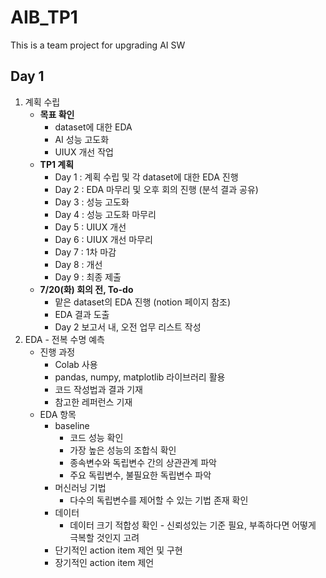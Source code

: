 # AIB_TP1
This is a team project for upgrading AI SW

## Day 1
1. 계획 수립
   * **목표 확인**
     - dataset에 대한 EDA
     - AI 성능 고도화
     - UIUX 개선 작업
   * **TP1 계획**
     - Day 1 : 계획 수립 및 각 dataset에 대한 EDA 진행
     - Day 2 : EDA 마무리 및 오후 회의 진행 (분석 결과 공유)
     - Day 3 : 성능 고도화
     - Day 4 : 성능 고도화 마무리
     - Day 5 : UIUX 개선
     - Day 6 : UIUX 개선 마무리
     - Day 7 : 1차 마감
     - Day 8 : 개선
     - Day 9 : 최종 제출
   * **7/20(화) 회의 전, To-do**
     - 맡은 dataset의 EDA 진행 (notion 페이지 참조)
     - EDA 결과 도출
     - Day 2 보고서 내, 오전 업무 리스트 작성
2. EDA - 전복 수명 예측
   * 진행 과정
     - Colab 사용
     - pandas, numpy, matplotlib 라이브러리 활용
     - 코드 작성법과 결과 기재
     - 참고한 레퍼런스 기재
   * EDA 항목
     - baseline
         + 코드 성능 확인
         + 가장 높은 성능의 조합식 확인
         + 종속변수와 독립변수 간의 상관관계 파악
         + 주요 독립변수, 불필요한 독립변수 파악
     - 머신러닝 기법
       + 다수의 독립변수를 제어할 수 있는 기법 존재 확인
     - 데이터
       + 데이터 크기 적합성 확인 - 신뢰성있는 기준 필요, 부족하다면 어떻게 극복할 것인지 고려
     - 단기적인 action item 제언 및 구현
     - 장기적인 action item 제언
